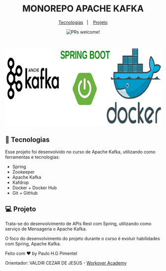 <h1 align="center">
  MONOREPO APACHE KAFKA
</h1>

<p align="center">
  <a href="#-tecnologias">Tecnologias</a>&nbsp;&nbsp;&nbsp;|&nbsp;&nbsp;&nbsp;
  <a href="#-projeto">Projeto</a>
</p>

<p align="center">
 <img src="https://img.shields.io/static/v1?label=PRs&message=welcome&color=49AA26&labelColor=000000" alt="PRs welcome!" />
</p>

<br>

<p align="center">
  <img alt="dev.finances" src="https://github.com/PauloPimentel-github/monorepo-kafka/blob/main/.github/template-tecnologias.png" width="100%" height="250px">
</p>

## 🚀 Tecnologias
 
Esse projeto foi desenvolvido no curso de Apache Kafka, utilizando como ferramentas e tecnologias:

- Spring
- Zookeeper
- Apache Kafka
- Kafdrop
- Docker + Docker Hub
- Git + GitHub

## 💻 Projeto

Trata-se do desenvolvimento de APIs Rest com Spring, utilizando como serviço de Mensageria o Apache Kafka.

O foco do desenvolvimento do projeto durante o curso é evoluir habilidades com Spring, Apache Kafka.

Feito com ♥ by Paulo H.G Pimentel

Orientador: VALDIR CEZAR DE JESUS - [Workover Academy](https://workover.com.br/)
